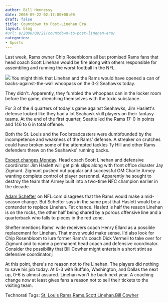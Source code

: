 ```yaml
---
author: Bill Hennessy
date: 2008-09-22 02:17:00+00:00
draft: false
title: Countdown to Post-Linehan Era
layout: blog
#url: e/2008/09/21/countdown-to-post-linehan-era/
categories:
- Sports
---
```


Last week, Rams owner Chip Rosenbloom all but promised Rams fans that head coach Scott Linehan would be fire along with others responsible for assembling and running the worst football in the NFL. 

![](https://assets.espn.go.com/media/apphoto/e0cc5bdc-5783-4003-9b6e-3a14180864f5.jpg)
You might think that Linehan and the Rams would have opened a can of backs-against-the-wall whoopass on the 0-2 Seahawks today.

They didn't. Apparently, they fumbled the whoopass can in the locker room before the game, drenching themselves with the toxic substance.

For 3 of the 4 quarters of today's game against Seahawks, Jim Haslett's defense looked like they had a lot Seahawk skill players on their fantasy teams. At the end of the first quarter, Seattle led the Rams 17-0 in points and 146 to 6 in total offense.

Both the St. Louis and the Fox broadcasters were dumbfounded by the incompetence and weakness of the Rams' defense. A streaker on crutches could have broken some of the attempted tackles Ty Hill and other Rams defenders threw on the Seahawks' running backs. 

[Expect changes Monday](https://www.stltoday.com/stltoday/sports/columnists.nsf/jeffgordon/story/2D458E5BD850E2FF862574CC0004A965?OpenDocument). Head coach Scott Linehan and defensive coordinator Jim Haslett will get pink slips along with front office disaster Jay Zigmunt. Zigmunt pushed out popular and successful GM Charlie Armey wanting complete control of player personnel. Apparently he sought to destroy the team that Armey built into a two-time NFC champion earlier in the decade. 

[Adam Schefter](https://blogs.nfl.com/2008/09/21/whos-waiting-in-the-wings-for-st-louis/) on NFL.com disagrees that the Rams would make a mid-season change. But Schefter says in the same post that Haslett would be a contender to replace Linehan. Fat chance. Haslett is half the reason Linehan is on the rocks, the other half being shared by a porous offensive line and a quarterback who falls to pieces in the red zone. 

Shefter mentions Rams' wide receivers coach Henry Ellard as a possible replacement for Linehan. That move would make sense. I'd also look for Chip Rosenbloom to lure former Rams's coach Dick Vermeil to take over for Zigmunt and to name a permanent head coach and defensive coordinator. Consider the possibility that Bill Cowher might entertain a short stint as defensive coordinator.j

At this point, there's no reason not to fire Linehan. The players did nothing to save his job today. At 0-3 with Buffalo, Washington, and Dallas the next up, 0-6 is almost assured. Linehan won't be back next year. A coaching change now at least gives fans a reason not to sell their tickets to the visiting team.

Technorati Tags: [St. Louis Rams](https://technorati.com/tags/St.%20Louis%20Rams),[Rams](https://technorati.com/tags/Rams),[Scott Linehan](https://technorati.com/tags/Scott%20Linehan),[Bill Cowher](https://technorati.com/tags/Bill%20Cowher)
